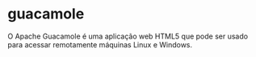 # guacamole
O Apache Guacamole é uma aplicação web HTML5 que pode ser usado para acessar remotamente máquinas Linux e Windows.
